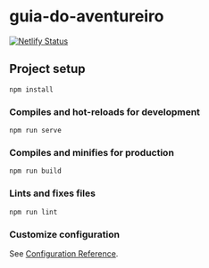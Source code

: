 # guia-do-aventureiro

[![Netlify Status](https://api.netlify.com/api/v1/badges/09c3b096-371d-4685-9acd-76f8f4cc4ece/deploy-status)](https://app.netlify.com/sites/guiawakfu/deploys)

## Project setup
```
npm install
```

### Compiles and hot-reloads for development
```
npm run serve
```

### Compiles and minifies for production
```
npm run build
```

### Lints and fixes files
```
npm run lint
```

### Customize configuration
See [Configuration Reference](https://cli.vuejs.org/config/).
